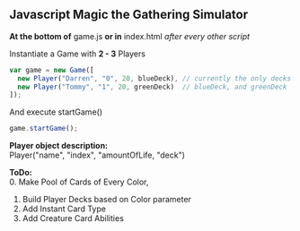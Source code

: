 ## Javascript Magic the Gathering Simulator


**At the bottom of** game.js **or in** index.html *after every other script*

Instantiate a Game with **2 - 3** Players
```javascript
var game = new Game([
  new Player("Darren", "0", 20, blueDeck), // currently the only decks are
  new Player("Tommy", "1", 20, greenDeck)  // blueDeck, and greenDeck
]);
```
And execute startGame()
```javascript
game.startGame();
```
**Player object description:**</br>
Player("name", "index", "amountOfLife, "deck")

**ToDo:**</br>
  0. Make Pool of Cards of Every Color,
  1. Build Player Decks based on Color parameter
  2. Add Instant Card Type
  4. Add Creature Card Abilities
